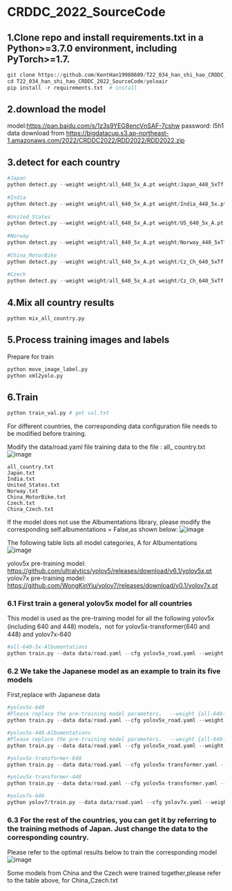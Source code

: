 # CRDDC_2022_SourceCode
## 1.Clone repo and install requirements.txt in a Python>=3.7.0 environment, including PyTorch>=1.7.  
```python
git clone https://github.com/KentHan19980609/T22_034_han_shi_hao_CRDDC_2022_SourceCode.git
cd T22_034_han_shi_hao_CRDDC_2022_SourceCode/yoloair
pip install -r requirements.txt  # install
```

## 2.download the model  

model:https://pan.baidu.com/s/1z3s9YEG8encVnSAF-7cshw  password: l5h1  
data download from https://bigdatacup.s3.ap-northeast-1.amazonaws.com/2022/CRDDC2022/RDD2022/RDD2022.zip  
  
## 3.detect for each country
```python
#Japan
python detect.py --weight weight/all_640_5x_A.pt weight/Japan_448_5xTf.pt weight/Japan_640_5x_A.pt weight/Japan_640_5xTf.pt weight/Japan_640_yolov7.pt --country Japan --img 640 --source RDD2022/Japan/test/images/ --conf-thres 0.15 --iou-thres 0.999  --agnostic-nms --augment 
  
#India
python detect.py --weight weight/all_640_5x_A.pt weight/India_448_5x.pt weight/India_448_5xTf.pt weight/India_640_5x_A.pt weight/India_640_5xTf.pt weight/India_640_yolov7.pt --country India --img 640 --source RDD2022/India/test/images/ --conf-thres 0.15 --iou-thres 0.999  --agnostic-nms --augment 
  
#United_States
python detect.py --weight weight/all_640_5x_A.pt weight/US_640_5x_A.pt weight/US_640_5xTf.pt weight/US_640_yolov7.pt --country United_States --img 448 --source RDD2022/United_States/test/images/ --conf-thres 0.15 --iou-thres 0.999  --agnostic-nms --augment 
  
#Norway
python detect.py --weight weight/all_640_5x_A.pt weight/Norway_448_5xTf.pt weight/Norway_640_5x_A.pt weight/Norway_640_yolov7.pt --country Norway --img 640 --source RDD2022/Norway/test/images/ --conf-thres 0.15 --iou-thres 0.999  --agnostic-nms --augment 
  
#China_MotorBike
python detect.py --weight weight/all_640_5x_A.pt weight/Cz_Ch_640_5xTf.pt weight/China_640_5x_A.pt weight/Cz_Ch_640_yolov7.pt --country China_MotorBike --img 640 --source RDD2022/China_MotorBike/test/images/ --conf-thres 0.15 --iou-thres 0.999  --agnostic-nms --augment 
  
#Czech
python detect.py --weight weight/all_640_5x_A.pt weight/Cz_Ch_640_5xTf.pt weight/Czech_640_5x_A.pt weight/Cz_Ch_640_yolov7.pt --country Czech --img 640 --source RDD2022/Czech/test/images/ --conf-thres 0.15 --iou-thres 0.999  --agnostic-nms --augment 

```
## 4.Mix all country results  
```python
python mix_all_country.py
```
## 5.Process training images and labels  
Prepare for train
```python
python move_image_label.py 
python xml2yolo.py
```

## 6.Train  
```python
python train_val.py # get val.txt
```
For different countries, the corresponding data configuration file needs to be modified before training.  

Modify the data/road.yaml file training data to the file : all_ country.txt  
![image](https://user-images.githubusercontent.com/91840954/195822646-1dda3028-02dc-4498-b05a-a285b40de0b2.png)  
```
all_country.txt  
Japan.txt  
India.txt  
United_States.txt  
Norway.txt  
China_MotorBike.txt  
Czech.txt  
China_Czech.txt  
```
If the model does not use the Albumentations library, please modify the corresponding self.albumentations = False,as shown below:
![image](https://user-images.githubusercontent.com/91840954/196968052-8d998635-4e80-43f8-8517-b7fd0a8ae8f6.png)

The following table lists all model categories, A for  Albumentations  
![image](https://user-images.githubusercontent.com/91840954/196967870-8aeea698-20f0-495a-bb91-c7c042e1a95d.png)

yolov5x pre-training model:  https://github.com/ultralytics/yolov5/releases/download/v6.1/yolov5x.pt  
yolov7x pre-training model:  https://github.com/WongKinYiu/yolov7/releases/download/v0.1/yolov7x.pt  

### 6.1 First train a general yolov5x model for all countries  
 
This model is used as the pre-training model for all the following yolov5x (including 640 and 448) models，not for yolov5x-transformer(640 and 448) and yolov7x-640  
```python
#all-640-5x-Albumentations
python train.py --data data/road.yaml --cfg yolov5x_road.yaml --weight yolov5x.pt --batch-size 16 --img-size 640 --hyp data/hyps/hyp.scratch-low.yaml --epochs 300
```

### 6.2 We take the Japanese model as an example to train its five models  
First,replace with Japanese data  
```python
#yolov5x-640
#Please replace the pre-training model parameters，  --weight {all-640-5x-Albumentations}
python train.py --data data/road.yaml --cfg yolov5x_road.yaml --weight yolov5x.pt --batch-size 16 --img-size 640 --hyp data/hyps/hyp.scratch-high.yaml --epochs 300
```

```python
#yolov5x-448-Albumentations
#Please replace the pre-training model parameters，  --weight {all-640-5x-Albumentations}
python train.py --data data/road.yaml --cfg yolov5x_road.yaml --weight yolov5x.pt --batch-size 32 --img-size 448 --hyp data/hyps/hyp.scratch-low.yaml --epochs 100
```

```python
#yolov5x-transformer-640
python train.py --data data/road.yaml --cfg yolov5x-transformer.yaml --weights '' --hyp data/hyps/hyp.scratch-high.yaml --batch-size 16 --img-size 640 --epochs 300
```

```python
#yolov5x-transformer-448
python train.py --data data/road.yaml --cfg yolov5x-transformer.yaml --weights '' --hyp data/hyps/hyp.scratch-high.yaml --batch-size 32 --img-size 448 --epochs 300
```

```python
#yolov7x-640
python yolov7/train.py --data data/road.yaml --cfg yolov7x.yaml --weight yolov7x.pt --hyp data/hyps/hyp.scratch-high.yaml --batch-size 16 --img-size 640 --epochs 300
```
### 6.3 For the rest of the countries, you can get it by referring to the training methods of Japan. Just change the data to the corresponding country.  
Please refer to the optimal results below to train the corresponding model  
![image](https://user-images.githubusercontent.com/91840954/195829399-8cea3d75-691a-4b6c-a3b2-514f6d469de4.png)  

Some models from China and the Czech were trained together,please refer to the table above, for China_Czech.txt  


